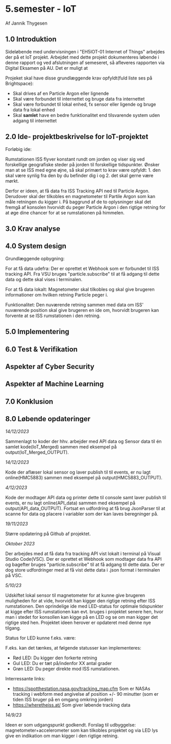 # 5.semester - IoT
Af Jannik Thygesen

## 1.0 Introduktion 

Sideløbende med undervisningen i "EH5IOT-01 Internet of Things" arbejdes der på et IoT projekt. Arbejdet med dette projekt dokumenteres løbende i denne rapport og ved afslutningen af semeseret, så afleveres rapporten via Digital Eksamen på AU. Det er muligt at 

Projeket skal have disse grundlæggende krav opfyldt(fuld liste ses på Brightspace):

- Skal drives af en Particle Argon eller lignende
- Skal være forbundet til internettet og bruge data fra internettet
- Skal være forbundet til lokal enhed, fx sensor eller ligende og bruge data fra lokal enhed
- Skal **samlet** have en bedre funktionalitet end tilsvarende system uden adgang til internettet

## 2.0 Ide- projektbeskrivelse for IoT-projektet
  
Forløbig ide:

Rumstationen ISS flyver konstant rundt om jorden og viser sig ved forskellige geografiske steder på jorden til forskellige tidspunkter. Ønsker man at se ISS med egne øjne, så skal primært to krav være opfyldt: 1. den skal være synlig fra den by du befinder dig i og 2. det skal gerne være mørkt. 

Derfor er ideen, at få data fra ISS Tracking API ned til Particle Argon. Derudover skal der tilkobles en magnetometer til Partile Argon som kan måle retningen du kigger i. På baggrund af de to oplysninger skal det fremgå af konsolen hvorvidt du peger Particle Argon i den rigtige retning for at øge dine chancer for at se rumstationen på himmelen. 




## 3.0 Krav analyse

## 4.0 System design

Grundlæggende opbygning:

For at få data udefra: Der er oprettet et Webhook som er forbundet til ISS tracking API. Fra VSU bruges "particle.subscribe" til at få adgang til dette data og dette skal vises i terminalen.

For at få data lokalt: Magnetometer skal tilkobles og skal give brugeren informationer om hvilken retning Particle peger i. 

Funktionalitet: Den nuværende retning sammen med data om ISS' nuværende position skal give brugeren en ide om, hvorvidt brugeren kan forvente at se ISS rumstationen i den retning. 


## 5.0 Implementering

## 6.0 Test & Verifikation

## Aspekter af Cyber Security

## Aspekter af Machine Learning

## 7.0 Konklusion




## 8.0 Løbende opdateringer

*14/12/2023*

Sammenlagt to koder der hhv. arbejder med API data og Sensor data til én samlet kode(IoT_Merged) sammen med eksempel på output(IoT_Merged_OUTPUT).

*14/12/2023*

Kode der aflæser lokal sensor og laver publish til til events, er nu lagt online(HMC5883) sammen med eksempel på output(HMC5883_OUTPUT).

*4/12/2023*

Kode der modtager API data og printer dette til console samt laver publish til events, er nu lagt online(API_data) sammen med eksempel på output(API_data_OUTPUT). 
Fortsat en udfordring at få brug JsonParser til at scanne for data og placere i variabler som der kan laves beregninger på. 

*19/11/2023*

Større opdatering på Github af projektet. 

*Oktober 2023*

Der arbejdes med at få data fra tracking API vist lokalt i terminal på Visual Studio Code(VSC). Der er oprettet et Webhook som modtager data fra API og bagefter bruges "particle.subscribe" til at få adgang til dette data. Der er dog store udfordringer med at få vist dette data i .json format i terminalen på VSC.


*5/10/23*

Udskiftet lokal sensor til magnetometer for at kunne give brugeren muligheden for at vide, hvorvidt han kigger den rigtige retning efter ISS rumstationen. Den oprindelige ide med LED-status for optimale tidspunkter at kigge efter ISS rumstationen kan evt. bruges i projektet senere hen, hvor man i stedet for konsollen kan kigge på en LED og se om man kigger det rigtige sted hen. Projektet ideen herover er opdateret med denne nye tilgang.  

Status for LED kunne f.eks. være:

F.eks. kan det tænkes, at følgende statusser kan implementeres: 

- Rød LED: Du kigger den forkerte retning
- Gul LED: Du er tæt på/indenfor XX antal grader 
- Grøn LED: Du peger direkte mod ISS rumstationen.

Interressante links:

- https://spotthestation.nasa.gov/tracking_map.cfm     Som er NASAs tracking i webform med angivelse af position +/- 90 minutter (som er tiden ISS bruger på en omgang omkring jorden)
- https://wheretheiss.at/                              Som giver løbende tracking data

*14/9/23*

Ideen er som udgangspunkt godkendt. Forslag til udbyggelse: magnetometer+accelerometer som kan tilkobles projektet og via LED lys give en indikation om man kigger i den rigtige retning. 
